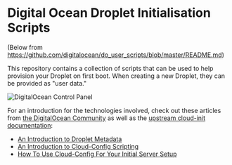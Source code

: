 # Digital Ocean Droplet Initialisation Scripts

(Below from https://github.com/digitalocean/do_user_scripts/blob/master/README.md)

This repository contains a collection of scripts that can be used to help provision
your Droplet on first boot. When creating a new Droplet, they can be provided as
"user data."

![DigitalOcean Control Panel](https://assets.digitalocean.com/articles/metadata/user-data.png)

For an introduction for the technologies involved, check out these articles from
[the DigitalOcean Community](https://www.digitalocean.com/community/) as well as
the [upstream cloud-init documentation](https://cloudinit.readthedocs.org/en/latest/):

* [An Introduction to Droplet Metadata](https://www.digitalocean.com/community/tutorials/an-introduction-to-droplet-metadata)
* [An Introduction to Cloud-Config Scripting](https://www.digitalocean.com/community/tutorials/an-introduction-to-cloud-config-scripting)
* [How To Use Cloud-Config For Your Initial Server Setup](https://www.digitalocean.com/community/tutorials/how-to-use-cloud-config-for-your-initial-server-setup)
